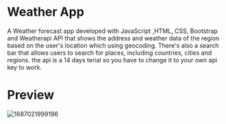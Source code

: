 # Weather App
A Weather forecast app developed with JavaScript ,HTML, CSS, Bootstrap and Weatherapi API that shows the address and weather data of the region based on the user's location which using geocoding. There's also a search bar that allows users to search for places, including countries, cities and regions. the api is a 14 days terial so you have to change it to your own api key to work.
# Preview
![1687021999196](https://github.com/Alaleh-Mohseni/weather-app/assets/112727163/13a3ab4c-43a0-4803-9458-9dfa8e305305)
